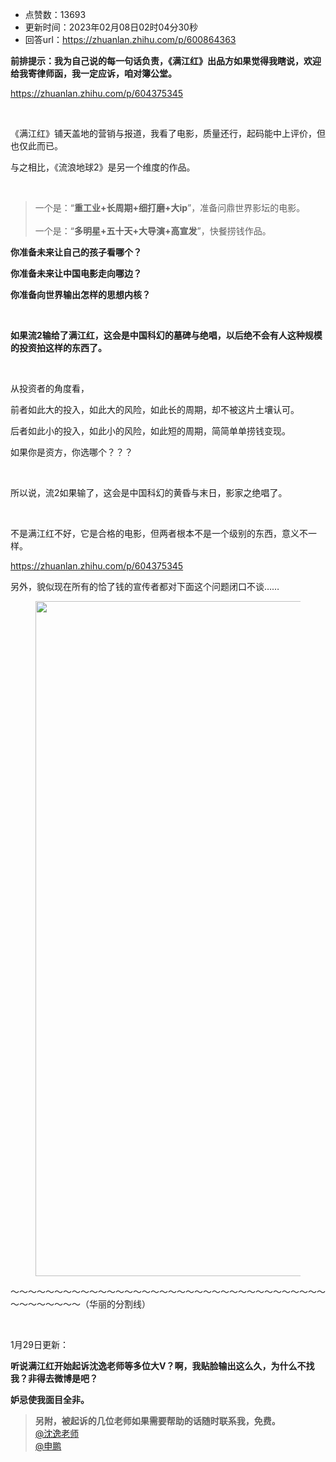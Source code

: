 - 点赞数：13693
- 更新时间：2023年02月08日02时04分30秒
- 回答url：https://zhuanlan.zhihu.com/p/600864363
<body>
 <p data-pid="7F3LQ_tv"><b>前排提示：我为自己说的每一句话负责，《满江红》出品方如果觉得我瞎说，欢迎给我寄律师函，我一定应诉，咱对簿公堂。</b></p><a data-draft-node="block" data-draft-type="link-card" href="https://zhuanlan.zhihu.com/p/604375345" class="internal"><span class="invisible">https://</span><span class="visible">zhuanlan.zhihu.com/p/60</span><span class="invisible">4375345</span><span class="ellipsis"></span></a>
 <p class="ztext-empty-paragraph"><br></p>
 <p data-pid="hmWlyW7k">《满江红》铺天盖地的营销与报道，我看了电影，质量还行，起码能中上评价，但也仅此而已。</p>
 <p data-pid="f91tfNkF">与之相比，《流浪地球2》是另一个维度的作品。</p>
 <p class="ztext-empty-paragraph"><br></p>
 <blockquote data-pid="DxtGJbwE">
  一个是：“<b>重工业+长周期+细打磨+大ip</b>”，准备问鼎世界影坛的电影。
  <br>
  <br>
  一个是：“<b>多明星+五十天+大导演+高宣发</b>”，快餐捞钱作品。
 </blockquote>
 <p data-pid="mi2d_Ap6"><b>你准备未来让自己的孩子看哪个？</b></p>
 <p data-pid="G1GhjM8f"><b>你准备未来让中国电影走向哪边？</b></p>
 <p data-pid="1Ith_294"><b>你准备向世界输出怎样的思想内核？</b></p>
 <p class="ztext-empty-paragraph"><br></p>
 <p data-pid="bKMtwImT"><b>如果流2输给了满江红，这会是中国科幻的墓碑与绝唱，以后绝不会有人这种规模的投资拍这样的东西了。</b></p>
 <p class="ztext-empty-paragraph"><br></p>
 <p data-pid="xiRD_Gbu">从投资者的角度看，</p>
 <p data-pid="lX4dRw2M">前者如此大的投入，如此大的风险，如此长的周期，却不被这片土壤认可。</p>
 <p data-pid="GDXV81sh">后者如此小的投入，如此小的风险，如此短的周期，简简单单捞钱变现。</p>
 <p data-pid="FD1q5c0i">如果你是资方，你选哪个？？？</p>
 <p class="ztext-empty-paragraph"><br></p>
 <p data-pid="0g7xIOVe">所以说，流2如果输了，这会是中国科幻的黄昏与末日，影家之绝唱了。</p>
 <p class="ztext-empty-paragraph"><br></p>
 <p data-pid="pTa-tVGc">不是满江红不好，它是合格的电影，但两者根本不是一个级别的东西，意义不一样。</p>
 <p data-pid="V-DRbar8"><a href="https://zhuanlan.zhihu.com/p/604375345" class="internal"><span class="invisible">https://</span><span class="visible">zhuanlan.zhihu.com/p/60</span><span class="invisible">4375345</span><span class="ellipsis"></span></a></p>
 <p data-pid="wpsl8_Vj">另外，貌似现在所有的恰了钱的宣传者都对下面这个问题闭口不谈……</p>
 <figure data-size="normal">
  <img src="https://pic1.zhimg.com/v2-d279437ec8f344cd84a678f8f4bbbf1c_b.jpg" data-rawwidth="1080" data-rawheight="2400" data-size="normal" data-caption="" class="origin_image zh-lightbox-thumb" width="1080" data-original="https://pic1.zhimg.com/v2-d279437ec8f344cd84a678f8f4bbbf1c_r.jpg">
 </figure>
 <p data-pid="Ggsa994E">～～～～～～～～～～～～～～～～～～～～～～～～～～～～～～～～～～～～～～～～～～～～（华丽的分割线）</p>
 <p class="ztext-empty-paragraph"><br></p>
 <p data-pid="aB4JY2r9">1月29日更新：</p>
 <p data-pid="N26N10zD"><b>听说满江红开始起诉沈逸老师等多位大V？啊，我贴脸输出这么久，为什么不找我？非得去微博是吧？</b></p>
 <p data-pid="YIyhhk_v"><b>妒忌使我面目全非。</b></p>
 <blockquote data-pid="CDVeYhd_">
  <b>另附，被起诉的几位老师如果需要帮助的话随时联系我，免费。</b>
  <br><a class="member_mention" href="https://www.zhihu.com/people/6dcd2bec723bbd3f942fa8ae6f5072c2" data-hash="6dcd2bec723bbd3f942fa8ae6f5072c2" data-hovercard="p$b$6dcd2bec723bbd3f942fa8ae6f5072c2">@沈逸老师</a>
  <br><a class="member_mention" href="https://www.zhihu.com/people/d278c05c7b0349f24b448a728e067072" data-hash="d278c05c7b0349f24b448a728e067072" data-hovercard="p$b$d278c05c7b0349f24b448a728e067072">@申鹏</a>
 </blockquote>
</body>